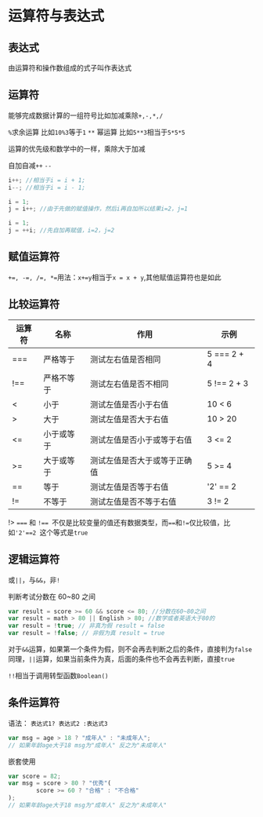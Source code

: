 # 运算符与表达式

## 表达式

由运算符和操作数组成的式子叫作表达式

## 运算符

能够完成数据计算的一组符号比如加减乘除`+,-,*,/`

`%`求余运算 比如`10%3`等于`1`
`**` 幂运算 比如`5**3`相当于`5*5*5`

运算的优先级和数学中的一样，乘除大于加减

自加自减`++` `--`

```js
i++; //相当于i = i + 1;
i--; //相当于i = i - 1;

i = 1;
j = i++; //由于先做的赋值操作，然后i再自加所以结果i=2，j=1

i = 1;
j = ++i; //先自加再赋值，i=2，j=2
```

## 赋值运算符

`+=, -=, /=, *=`用法：`x+=y`相当于`x = x + y`,其他赋值运算符也是如此

## 比较运算符

| 运算符 | 名称       | 作用                         | 示例        |
| ------ | ---------- | ---------------------------- | ----------- |
| ===    | 严格等于   | 测试左右值是否相同           | 5 === 2 + 4 |
| !==    | 严格不等于 | 测试左右值是否不相同         | 5 !== 2 + 3 |
| <      | 小于       | 测试左值是否小于右值         | 10 < 6      |
| >      | 大于       | 测试左值是否大于右值         | 10 > 20     |
| <=     | 小于或等于 | 测试左值是否小于或等于右值   | 3 <= 2      |
| >=     | 大于或等于 | 测试左值是否大于或等于正确值 | 5 >= 4      |
| ==     | 等于       | 测试左值是否等于右值         | '2' == 2    |
| !=     | 不等于     | 测试左值是否不等于右值       | 3 != 2      |

!> `===` 和 `!== `不仅是比较变量的值还有数据类型，而`==`和`!=`仅比较值，比如`'2'==2 `这个等式是`true`

## 逻辑运算符

或`||`，与`&&`，非`!`

判断考试分数在 60~80 之间

```js
var result = score >= 60 && score <= 80; //分数在60~80之间
var result = math > 80 || English > 80; //数学或者英语大于80的
var result = !true; // 非真为假 result = false
var result = !false; // 非假为真 result = true
```

对于`&&`运算，如果第一个条件为假，则不会再去判断之后的条件，直接判为`false`
同理，`||`运算，如果当前条件为真，后面的条件也不会再去判断，直接`true`

`!!`相当于调用转型函数`Boolean()`

## 条件运算符

语法：
`表达式1? 表达式2 :表达式3`

```js
var msg = age > 18 ? "成年人" : "未成年人";
// 如果年龄age大于18 msg为"成年人" 反之为"未成年人"
```

嵌套使用

```js
var score = 82;
var msg = score > 80 ? "优秀"(
        score >= 60 ? "合格" : "不合格"
);
// 如果年龄age大于18 msg为"成年人" 反之为"未成年人"
```
